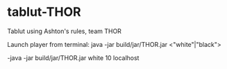 # tablut-THOR
Tablut using Ashton's rules, team THOR

Launch player from terminal: java -jar build/jar/THOR.jar <"white"|"black"> <time> <ip>

-java -jar build/jar/THOR.jar white 10 localhost
 
 
